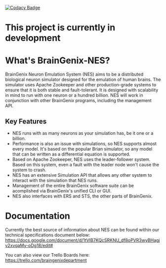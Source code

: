 [![Codacy Badge](https://app.codacy.com/project/badge/Grade/64207ebc26b34f24b1ad39ad43df315d)](https://www.codacy.com/gh/carboncopies/BrainGenix-NES/dashboard?utm_source=github.com&amp;utm_medium=referral&amp;utm_content=carboncopies/BrainGenix-NES&amp;utm_campaign=Badge_Grade)

# This project is currently in development

# What's BrainGenix-NES?

BrainGenix Neuron Emulation System (NES) aims to be a distributed biological neuron simulator designed for the emulation of human brains. The simulator uses Apache Zookeeper and other production-grade systems to ensure that it is both stable and fault-tolerant. It is designed with scalability in mind to run with one neuron or a hundred billion. NES will work in conjunction with other BrainGenix programs, including the management API.

## Key Features
 - NES runs with as many neurons as your simulation has, be it one or a billion.
 - Performance is also an issue with simulations, so NES supports almost every model. It's based on the popular Brian simulator, so any model that can be written as a differential equation is supported.
 - Based on Apache Zookeeper, NES uses the leader-follower system. Based on this system, even a fault with the leader node won't cause the system to crash.
 - NES has an extensive Simulation API that allows any other system to interact with the simulation that NES runs.
 - Management of the entire BrainGenix software suite can be acomplished via BrainGenix's unified CLI or GUI.
 - NES also interfaces with ERS and STS, the other parts of BrainGenix.
 
# Documentation
Currently the best source of information about NES can be found within our technical specifications document below:
https://docs.google.com/document/d/1tVIB7KQcSRKNU_df8oPVR3wyBHagjv2xvqaMy-oDg18/edit#

You can also view our Trello Boards here: https://trello.com/braingenixdepartment


